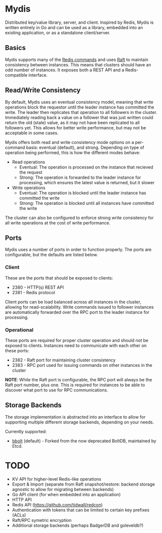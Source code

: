 # Mydis
Distributed key/value library, server, and client. Inspired by Redis, Mydis is written entirely in Go and can be used as a library, embedded into an existing application, or as a standalone client/server.

## Basics
Mydis supports many of the [Redis commands](https://redis.io/commands) and uses [Raft](github.com/hashicorp/raft) to maintain consistency between instances. This means that clusters should have an odd number of instances. It exposes both a REST API and a Redis-compatible interface.

## Read/Write Consistency
By default, Mydis uses an eventual consistency model, meaning that write operations block the requestor until the leader instance has committed the write. The leader then replicates that operation to all followers in the cluster. Immediately reading back a value on a follower that was just written could return the old (stale) value, as it may not have been replicated to all followers yet. This allows for better write performance, but may not be acceptable in some cases.

Mydis offers both read and write consistency mode options on a per-command basis: eventual (default), and strong. Depending on type of operation being performed, this is how the different modes behave:

* Read operations
    * Eventual: The operation is processed on the instance that recieved the request
    * Strong: The operation is forwarded to the leader instance for processing, which ensures the latest value is returned, but it slower
* Write operations
    * Eventual: The operation is blocked until the leader instance has committed the write
    * Strong: The operation is blocked until all instances have committed the write

The cluster can also be configured to enforce strong write consistency for all write operations at the cost of write performance.

## Ports
Mydis uses a number of ports in order to function properly. The ports are configurable, but the defaults are listed below.

### Client
These are the ports that should be exposed to clients:
* 2380 - HTTP(s) REST API
* 2381 - Redis protocol

Client ports can be load balanced across all instances in the cluster, allowing for read-scalability. Write commands issued to follower instances are automatically forwarded over the RPC port to the leader instance for processing.

### Operational
These ports are required for proper cluster operation and should not be exposed to clients. Instances need to communicate with each other on these ports:
* 2382 - Raft port for maintaining cluster consistency
* 2383 - RPC port used for issuing commands on other instances in the cluster

**NOTE**: While the Raft port is configurable, the RPC port will always be the Raft port number, plus one. This is required for instances to be able to discover what port to use for RPC communications.

## Storage Backends
The storage implementation is abstracted into an interface to allow for supporting multiple different storage backends, depending on your needs.

Currently supported:
* [bbolt](https://github.com/etcd-io/bbolt) (default) - Forked from the now deprecated BoltDB, maintained by Etcd.

# TODO
* KV API for higher-level Redis-like operations
* Export & Import (separate from Raft snapshot/restore: backend storage agnostic to allow for migrating between backends)
* Go API client (for when embedded into an application)
* HTTP API
* Redis API (https://github.com/tidwall/redcon)
* Authentication with tokens that can be limited to certain key prefixes (ACLs)
* Raft/RPC symetric encryption
* Additional storage backends (perhaps BadgerDB and goleveldb?)